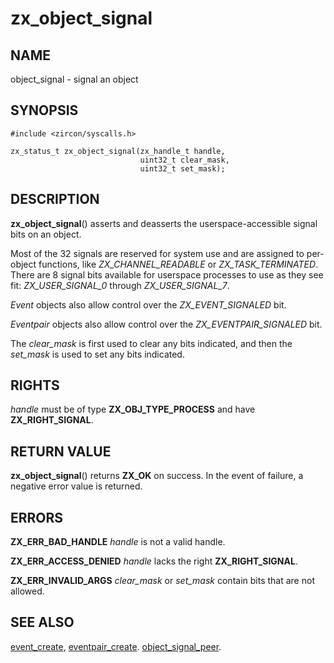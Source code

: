 # zx_object_signal

## NAME

<!-- Updated by update-docs-from-abigen, do not edit. -->

object_signal - signal an object

## SYNOPSIS

<!-- Updated by update-docs-from-abigen, do not edit. -->

```
#include <zircon/syscalls.h>

zx_status_t zx_object_signal(zx_handle_t handle,
                             uint32_t clear_mask,
                             uint32_t set_mask);
```

## DESCRIPTION

**zx_object_signal**() asserts and deasserts the userspace-accessible signal
bits on an object.

Most of the 32 signals are reserved for system use and are assigned to
per-object functions, like *ZX_CHANNEL_READABLE* or *ZX_TASK_TERMINATED*. There
are 8 signal bits available for userspace processes to use as they see fit:
*ZX_USER_SIGNAL_0* through *ZX_USER_SIGNAL_7*.

*Event* objects also allow control over the *ZX_EVENT_SIGNALED* bit.

*Eventpair* objects also allow control over the *ZX_EVENTPAIR_SIGNALED* bit.

The *clear_mask* is first used to clear any bits indicated, and then the
*set_mask* is used to set any bits indicated.

## RIGHTS

<!-- Updated by update-docs-from-abigen, do not edit. -->

*handle* must be of type **ZX_OBJ_TYPE_PROCESS** and have **ZX_RIGHT_SIGNAL**.

## RETURN VALUE

**zx_object_signal**() returns **ZX_OK** on success. In the event of failure, a
negative error value is returned.

## ERRORS

**ZX_ERR_BAD_HANDLE**  *handle* is not a valid handle.

**ZX_ERR_ACCESS_DENIED**  *handle* lacks the right **ZX_RIGHT_SIGNAL**.

**ZX_ERR_INVALID_ARGS**  *clear_mask* or *set_mask* contain bits that are not allowed.

## SEE ALSO

[event_create](event_create.md),
[eventpair_create](eventpair_create.md).
[object_signal_peer](object_signal_peer.md).
